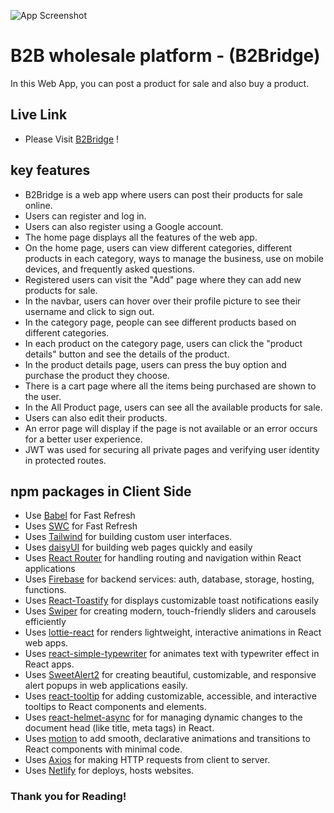 ![App Screenshot](https://i.ibb.co/5gXYyPp8/white-logo-2.png)

# B2B wholesale platform - (B2Bridge)

In this Web App, you can post a product for sale and also buy a product.

## Live Link

- Please Visit [B2Bridge](https://rad-daffodil-39264b.netlify.app/) !

## key features

- B2Bridge is a web app where users can post their products for sale online.
- Users can register and log in.
- Users can also register using a Google account.
- The home page displays all the features of the web app.
- On the home page, users can view different categories, different products in each category, ways to manage the business, use on mobile devices, and frequently asked questions.
- Registered users can visit the "Add" page where they can add new products for sale.
- In the navbar, users can hover over their profile picture to see their username and click to sign out.
- In the category page, people can see different products based on different categories.
- In each product on the category page, users can click the "product details" button and see the details of the product.
- In the product details page, users can press the buy option and purchase the product they choose.
- There is a cart page where all the items being purchased are shown to the user.
- In the All Product page, users can see all the available products for sale.
- Users can also edit their products.
- An error page will display if the page is not available or an error occurs for a better user experience.
- JWT was used for securing all private pages and verifying user identity in protected routes.


## npm packages in Client Side

- Use [Babel](https://babeljs.io/) for Fast Refresh
- Uses [SWC](https://swc.rs/) for Fast Refresh
- Uses [Tailwind](https://tailwindcss.com/) for building custom user interfaces.
- Uses [daisyUI](https://daisyui.com/) for building web pages quickly and easily
- Uses [React Router](https://reactrouter.com/) for handling routing and navigation within React applications
- Uses [Firebase](https://firebase.google.com/) for backend services: auth, database, storage, hosting, functions.
- Uses [React-Toastify](https://fkhadra.github.io/react-toastify/introduction/) for displays customizable toast notifications easily
- Uses [Swiper](https://swiperjs.com/) for creating modern, touch-friendly sliders and carousels efficiently
- Uses [lottie-react](https://lottiereact.com/) for renders lightweight, interactive animations in React web apps.
- Uses [react-simple-typewriter](https://react-simple-typewriter.vercel.app/?path=/story/introduction--page) for animates text with typewriter effect in React apps.
- Uses [SweetAlert2](https://sweetalert2.github.io/) for creating beautiful, customizable, and responsive alert popups in web applications easily.
- Uses [react-tooltip](https://react-tooltip.com/) for adding customizable, accessible, and interactive tooltips to React components and elements.
- Uses [react-helmet-async](https://www.npmjs.com/package/react-helmet-async) for for managing dynamic changes to the document head (like title, meta tags) in React.
- Uses [motion](https://motion.dev/) to add smooth, declarative animations and transitions to React components with minimal code.
- Uses [Axios](https://axios-http.com/) for making HTTP requests from client to server. 
- Uses [Netlify](https://www.netlify.com/) for deploys, hosts websites. 


### Thank you for Reading!